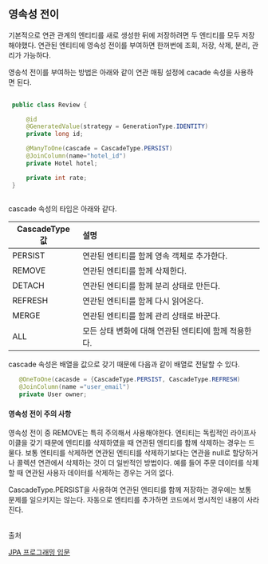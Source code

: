 ## 영속성 전이

기본적으로 연관 관계의 엔티티를 새로 생성한 뒤에 저장하려면 두 엔티티를 모두 저장해야했다.
연관된 엔티티에 영속성 전이를 부여하면 한꺼번에 조회, 저장, 삭제, 분리, 관리가 가능하다.

영송석 전이를 부여하는 방법은 아래와 같이 연관 매핑 설정에 cacade 속성을 사용하면 된다.


```Java
 
 public class Review {

     @id
     @GeneratedValue(strategy = GenerationType.IDENTITY)
     private long id;

     @ManyToOne(cascade = CascadeType.PERSIST)
     @JoinColumn(name="hotel_id")
     private Hotel hotel;

     private int rate;
 }
 
```

cascade 속성의 타입은 아래와 같다.

| CascadeType 값 | 설명 |
|---|:---|
| PERSIST | 연관된 엔티티를 함께 영속 객체로 추가한다. |
| REMOVE | 연관된 엔티티를 함께 삭제한다. |
| DETACH | 연관된 엔티티를 함께 분리 상태로 만든다. |
| REFRESH | 연관된 엔티티를 함께 다시 읽어온다. |
| MERGE | 연관된 엔티티를 함께 관리 상태로 바꾼다. |
| ALL | 모든 상태 변화에 대해 연관된 엔티티에 함께 적용한다. |


cascade 속성은 배열을 값으로 갖기 때문에 다음과 같이 배열로 전달할 수 있다.

```Java
   @OneToOne(cacasde = {CascadeType.PERSIST, CascadeType.REFRESH)
   @JoinColumn(name ="user_email")
   private User owner;
```


#### 영속성 전이 주의 사항

영속성 전이 중 REMOVE는 특히 주의해서 사용해야한다.
엔티티는 독립적인 라이프사이클을 갖기 때문에 엔티티를 삭제하였을 때 연관된 엔티티를 함께 삭제하는 경우는 드물다. 보통 엔티티를 삭제하면 연관된 엔티티를 삭제하기보다는 연관을 null로 할당하거나 콜렉션 연관에서 삭제하는 것이 더 일반적인 방법이다. 예를 들어 주문 데이터를 삭제할 때 연관된 사용자 데이터를 삭제하는 경우는 거의 없다.

CascadeType.PERSIST을 사용하여 연관된 엔티티를 함께 저장하는 경우에는 보통 문제를 일으키지는 않는다. 자동으로 엔티티를 추가하면 코드에서 명시적인 내용이 사라진다.

</br>
출처

[JPA 프로그래밍 입문](https://www.kame.co.kr/nkm/detail.php?tcode=299&tbook_jong=3)

